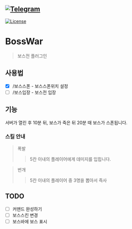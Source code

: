 [![Telegram](https://img.shields.io/badge/Telegram-NLOG-red.svg?logo=telegram)](https://t.me/andlog)
---
[![License](https://img.shields.io/github/license/nnnlog/SmartUI.svg?label=License)](LICENSE)

# BossWar
> 보스전 플러그인

## 사용법
* [x] /보스스폰 - 보스스폰위치 설정
* [ ] /보스입장 - 보스전 입장

## 기능
서버가 열린 후 10분 뒤, 보스가 죽은 뒤 20분 때 보스가 스폰됩니다.

### 스킬 안내
> 폭발
>> 5칸 이내의 플레이어에게 데미지를 입힙니다.

> 번개
>> 5칸 이내의 플레이어 중 3명을 뽑아서 즉사

## TODO
* [ ] 커맨드 완성하기
* [ ] 보스스킨 변경
* [ ] 보스바에 보스  표시
